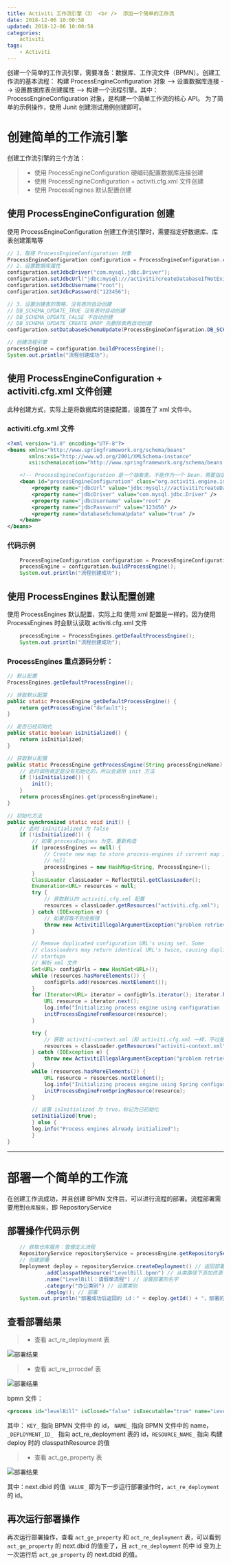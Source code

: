 ```yaml
---
title: Activiti 工作流引擎（3） <br />  添加一个简单的工作流
date: 2018-12-06 10:00:58
updated: 2018-12-06 10:00:58
categories:
    activiti
tags:
    - Activiti
---
```



创建一个简单的工作流引擎，需要准备：数据库、工作流文件（BPMN）。创建工作流的基本流程： 构建 ProcessEngineConfiguration 对象 --> 设置数据库连接 --> 设置数据库表创建属性 --> 构建一个流程引擎。其中：ProcessEngineConfiguration 对象，是构建一个简单工作流的核心 API。
为了简单的示例操作，使用 Junit 创建测试用例创建即可。

<!-- more -->

# 创建简单的工作流引擎

创建工作流引擎的三个方法：
> * 使用 ProcessEngineConfiguration 硬编码配置数据库连接创建
> * 使用 ProcessEngineConfiguration + activiti.cfg.xml 文件创建
> * 使用 ProcessEngines 默认配置创建

## 使用 ProcessEngineConfiguration 创建

使用 ProcessEngineConfiguration 创建工作流引擎时，需要指定好数据库、库表创建策略等
```java
// 1、取得 ProcessEngineConfiguration 对象
ProcessEngineConfiguration configuration = ProcessEngineConfiguration.createStandaloneProcessEngineConfiguration();
// 2、设置数据库属性
configuration.setJdbcDriver("com.mysql.jdbc.Driver");
configuration.setJdbcUrl("jdbc:mysql:///activiti?createDatabaseIfNotExist=true&useUnicode=true&charsetEncoding=utf8&serverTimezone=Hongkong");
configuration.setJdbcUsername("root");
configuration.setJdbcPassword("123456");

// 3、设置创建表的策略，没有表时自动创建
// DB_SCHEMA_UPDATE_TRUE 没有表时自动创建
// DB_SCHEMA_UPDATE_FALSE 不自动创建
// DB_SCHEMA_UPDATE_CREATE_DROP 先删除表再自动创建
configuration.setDatabaseSchemaUpdate(ProcessEngineConfiguration.DB_SCHEMA_UPDATE_TRUE);

// 创建流程引擎
processEngine = configuration.buildProcessEngine();
System.out.println("流程创建成功");
```

## 使用 ProcessEngineConfiguration + activiti.cfg.xml 文件创建

此种创建方式，实际上是将数据库的链接配置，设置在了 xml 文件中。

### activiti.cfg.xml 文件
```xml
<?xml version="1.0" encoding="UTF-8"?>
<beans xmlns="http://www.springframework.org/schema/beans"
       xmlns:xsi="http://www.w3.org/2001/XMLSchema-instance"
       xsi:schemaLocation="http://www.springframework.org/schema/beans   http://www.springframework.org/schema/beans/spring-beans.xsd">

    <!-- ProcessEngineConfiguration 是一个抽象类，不能作为一个 Bean，需要指定具体的实现类作为 Bean -->
    <bean id="processEngineConfiguration" class="org.activiti.engine.impl.cfg.StandaloneProcessEngineConfiguration">
        <property name="jdbcUrl" value="jdbc:mysql:///activiti?createDatabaseIfNotExist=true&amp;useUnicode=true&amp;charsetEncoding=utf8&amp;serverTimezone=Hongkong" />
        <property name="jdbcDriver" value="com.mysql.jdbc.Driver" />
        <property name="jdbcUsername" value="root" />
        <property name="jdbcPassword" value="123456" />
        <property name="databaseSchemaUpdate" value="true" />
    </bean>
</beans>
```
### 代码示例
```java
    ProcessEngineConfiguration configuration = ProcessEngineConfiguration.createProcessEngineConfigurationFromResource("activiti.cfg.xml");
    processEngine = configuration.buildProcessEngine();
    System.out.println("流程创建成功");
```

## 使用 ProcessEngines 默认配置创建

使用 ProcessEngines 默认配置，实际上和 使用 xml 配置是一样的，因为使用 ProcessEngines 时会默认读取 activiti.cfg.xml 文件

```java
    processEngine = ProcessEngines.getDefaultProcessEngine();
    System.out.println("流程创建成功");
```

### ProcessEngines 重点源码分析：
```java
// 默认配置
ProcessEngines.getDefaultProcessEngine();

// 获取默认配置
public static ProcessEngine getDefaultProcessEngine() {
    return getProcessEngine("default");
}

// 是否已经初始化
public static boolean isInitialized() {
    return isInitialized;
}

// 获取默认配置
public static ProcessEngine getProcessEngine(String processEngineName) {
    // 此时调用肯定是没有初始化的，所以会调用 init 方法
    if (!isInitialized()) {
        init();
    }
    return processEngines.get(processEngineName);
}

// 初始化方法
public synchronized static void init() {
    // 此时 isInitialized 为 false
    if (!isInitialized()) {
        // 如果 processEngines 为空，重新构造
        if (processEngines == null) {
            // Create new map to store process-engines if current map is
            // null
            processEngines = new HashMap<String, ProcessEngine>();
        }
        ClassLoader classLoader = ReflectUtil.getClassLoader();
        Enumeration<URL> resources = null;
        try {
            // 获取默认的 activiti.cfg.xml 配置
            resources = classLoader.getResources("activiti.cfg.xml");
        } catch (IOException e) {
            // 如果获取不到会报错
            throw new ActivitiIllegalArgumentException("problem retrieving activiti.cfg.xml resources on the classpath: " + System.getProperty("java.class.path"), e);
        }

        // Remove duplicated configuration URL's using set. Some
        // classloaders may return identical URL's twice, causing duplicate
        // startups
        // 解析 xml 文件
        Set<URL> configUrls = new HashSet<URL>();
        while (resources.hasMoreElements()) {
            configUrls.add(resources.nextElement());
        }
        for (Iterator<URL> iterator = configUrls.iterator(); iterator.hasNext();) {
            URL resource = iterator.next();
            log.info("Initializing process engine using configuration '{}'", resource.toString());
            initProcessEngineFromResource(resource);
        }

        try {
            // 获取 activiti-context.xml（和 activiti.cfg.xml 一样，不过是名字规定的不一样）
            resources = classLoader.getResources("activiti-context.xml");
        } catch (IOException e) {
            throw new ActivitiIllegalArgumentException("problem retrieving activiti-context.xml resources on the classpath: " + System.getProperty("java.class.path"), e);
        }
        while (resources.hasMoreElements()) {
            URL resource = resources.nextElement();
            log.info("Initializing process engine using Spring configuration '{}'", resource.toString());
            initProcessEngineFromSpringResource(resource);
        }

        // 设置 isInitialized 为 true，标记为已初始化
        setInitialized(true);
        } else {
        log.info("Process engines already initialized");
        }
}
```

---

# 部署一个简单的工作流

在创建工作流成功，并且创建 BPMN 文件后，可以进行流程的部署。流程部署需要用到`仓库服务`，即 RepositoryService

## 部署操作代码示例
```java
    // 获取仓库服务：管理定义流程
    RepositoryService repositoryService = processEngine.getRepositoryService();
    // 创建部署
    Deployment deploy = repositoryService.createDeployment() // 返回部署的构建器
            .addClasspathResource("LevelBill.bpmn") // 从类路径下添加资源
            .name("LevelBill：请假单流程") // 设置部署的名字
            .category("办公类别") // 设置类别
            .deploy(); // 部署
    System.out.println("部署成功后返回的 id：" + deploy.getId() + "，部署的名称：" + deploy.getName());
```

## 查看部署结果

> * 查看 act_re_deployment 表

![部署结果](/images/activiti/deploy_1.png)

> * 查看 act_re_prrocdef 表

![部署结果](/images/activiti/deploy_2.png)

bpmn 文件：
```xml
<process id="levelBill" isClosed="false" isExecutable="true" name="LevelBill" processType="None">
```
其中： `KEY_` 指向 BPMN 文件中 的 id， `NAME_` 指向 BPMN 文件中的 name，`_DEPLOYMENT_ID_ ` 指向 act_re_deployment 表的 id，`RESOURCE_NAME_` 指向 构建 deploy 时的 classpathResource 的值

> * 查看 act_ge_property 表

![部署结果](/images/activiti/deploy_3.png)

其中：next.dbid 的值` VALUE_` 即为下一步运行部署操作时，`act_re_deployment` 的 id。

## 再次运行部署操作

再次运行部署操作，查看 `act_ge_property` 和 `act_re_deployment` 表，可以看到 `act_ge_property` 的 next.dbid 的值变了，且 `act_re_deployment` 的中 id 变为上一次运行后 `act_ge_property` 的 next.dbid 的值。




